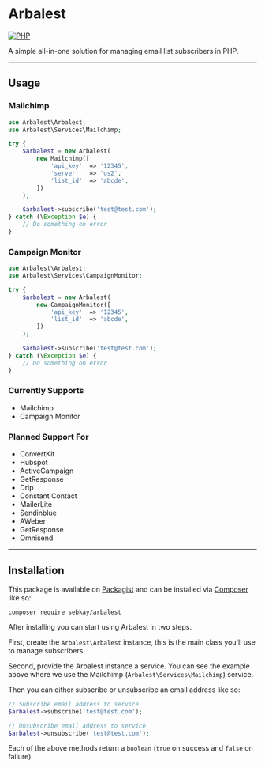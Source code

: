 # Arbalest

[![PHP](https://github.com/SebKay/arbalest/actions/workflows/php.yml/badge.svg)](https://github.com/SebKay/arbalest/actions/workflows/php.yml)

A simple all-in-one solution for managing email list subscribers in PHP.

---

## Usage

### Mailchimp

```php
use Arbalest\Arbalest;
use Arbalest\Services\Mailchimp;

try {
    $arbalest = new Arbalest(
        new Mailchimp([
            'api_key'  => '12345',
            'server'   => 'us2',
            'list_id'  => 'abcde',
        ])
    );

    $arbalest->subscribe('test@test.com');
} catch (\Exception $e) {
    // Do something on error
}
```

### Campaign Monitor

```php
use Arbalest\Arbalest;
use Arbalest\Services\CampaignMonitor;

try {
    $arbalest = new Arbalest(
        new CampaignMonitor([
            'api_key'  => '12345',
            'list_id'  => 'abcde',
        ])
    );

    $arbalest->subscribe('test@test.com');
} catch (\Exception $e) {
    // Do something on error
}
```

### Currently Supports

- Mailchimp
- Campaign Monitor

### Planned Support For

- ConvertKit
- Hubspot
- ActiveCampaign
- GetResponse
- Drip
- Constant Contact
- MailerLite
- Sendinblue
- AWeber
- GetResponse
- Omnisend

---

## Installation

This package is available on [Packagist](https://packagist.org/) and can be installed via [Composer](https://getcomposer.org/) like so:

```shell
composer require sebkay/arbalest
```

After installing you can start using Arbalest in two steps.

First, create the `Arbalest\Arbalest` instance, this is the main class you'll use to manage subscribers.

Second, provide the Arbalest instance a service. You can see the example above where we use the Mailchimp (`Arbalest\Services\Mailchimp`) service.

Then you can either subscribe or unsubscribe an email address like so:

```php
// Subscribe email address to service
$arbalest->subscribe('test@test.com');

// Unsubscribe email address to service
$arbalest->unsubscribe('test@test.com');
```

Each of the above methods return a `boolean` (`true` on success and `false` on failure).
